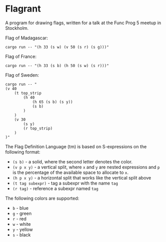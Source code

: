 Flagrant
========

A program for drawing flags, written for a talk at the Func Prog 5 meetup in
Stockholm.

Flag of Madagascar:

```
cargo run -- "(h 33 (s w) (v 50 (s r) (s g)))"
```

Flag of France:

```
cargo run -- "(h 33 (s b) (h 50 (s w) (s r)))"
```

Flag of Sweden:

```
cargo run -- "
(v 40
    (t top_strip
        (h 40
            (h 65 (s b) (s y))
            (s b)
        )
    )
    (v 30
        (s y)
        (r top_strip)
    )
)"
```

The Flag Definition Language (tm) is based on S-expressions on the following
format:

 * `(s b)` - a solid, where the second letter denotes the color.
 * `(v p x y)` - a vertical split, where `x` and `y` are nested expressions and
   `p` is the percentage of the available space to allocate to `x`.
 * `(h p x y)` - a horizontal split that works like the vertical split above
 * `(t tag subexpr)` - tag a subexpr with the name `tag`
 * `(r tag)` - reference a subexpr named `tag`

The following colors are supported:

 * `b` - blue
 * `g` - green
 * `r` - red
 * `w` - white
 * `y` - yellow
 * `s` - black

